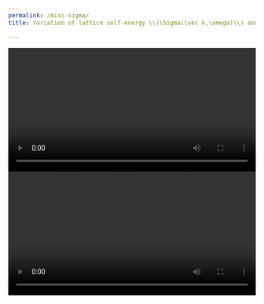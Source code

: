 ```yaml
---
permalink: /misc-sigma/
title: Variation of lattice self-energy \\(\Sigma(\vec k,\omega)\\) and local spectral function \\(A(\omega)\\)

---
```


<video align="center" width="100%" controls="controls">
  <source src="/assets/videos/four-self-energies.mp4" type="video/mp4">
</video>

<video width="100%" controls="controls">
  <source src="/assets/videos/self-energies-and-spectral-functions.mp4" type="video/mp4">
</video>
